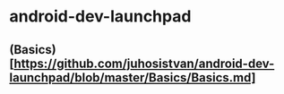 # android-dev-launchpad

## (Basics)[https://github.com/juhosistvan/android-dev-launchpad/blob/master/Basics/Basics.md]
